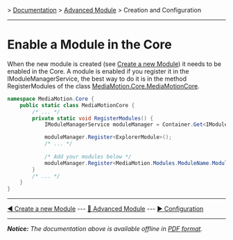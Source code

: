 \> [Documentation](../index.md) \> [Advanced Module](index.md) \> Creation and Configuration

----------

Enable a Module in the Core
===========================

When the new module is created (see [Create a new Module](newModule.md)) it needs to be enabled in the Core.
A module is enabled if you register it in the IModuleManagerService, the best way to do it is in the method RegisterModules of the class [MediaMotion.Core.MediaMotionCore](http://www.google.com/).

```csharp
namespace MediaMotion.Core {
	public static class MediaMotionCore {
		/* ... */
		private static void RegisterModules() {
			IModuleManagerService moduleManager = Container.Get<IModuleManagerService>();

			moduleManager.Register<ExplorerModule>();
			/* ... */
			
			/* Add your modules below */
			moduleManager.Register<MediaMotion.Modules.ModuleName.ModuleNameModule>();
		}
		/* ... */
	}
}
```

----------

[:arrow_backward: Create a new Module](newModule.md) --- [:arrow_up_small: Advanced Module](index.md) --- [:arrow_forward: Configuration](configure.md)

----------
*__Notice:__ The documentation above is available offline in [PDF format](../doc.pdf).*